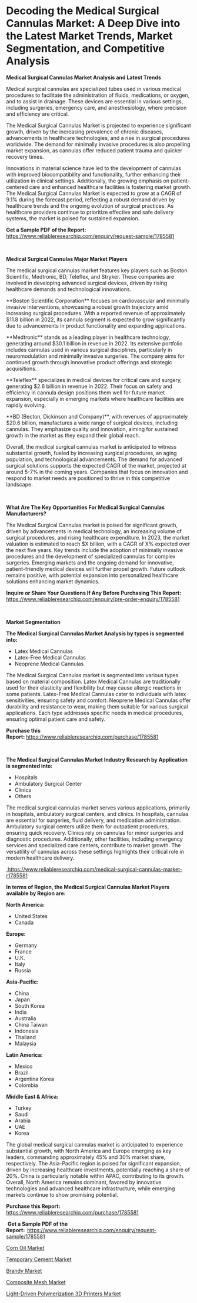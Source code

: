 <p><h1>Decoding the Medical Surgical Cannulas Market: A Deep Dive into the Latest Market Trends, Market Segmentation, and Competitive Analysis</h1></p><p><strong>Medical Surgical Cannulas Market Analysis and Latest Trends</strong></p>
<p><p>Medical surgical cannulas are specialized tubes used in various medical procedures to facilitate the administration of fluids, medications, or oxygen, and to assist in drainage. These devices are essential in various settings, including surgeries, emergency care, and anesthesiology, where precision and efficiency are critical.</p><p>The Medical Surgical Cannulas Market is projected to experience significant growth, driven by the increasing prevalence of chronic diseases, advancements in healthcare technologies, and a rise in surgical procedures worldwide. The demand for minimally invasive procedures is also propelling market expansion, as cannulas offer reduced patient trauma and quicker recovery times. </p><p>Innovations in material science have led to the development of cannulas with improved biocompatibility and functionality, further enhancing their utilization in clinical settings. Additionally, the growing emphasis on patient-centered care and enhanced healthcare facilities is fostering market growth. The Medical Surgical Cannulas Market is expected to grow at a CAGR of 9.1% during the forecast period, reflecting a robust demand driven by healthcare trends and the ongoing evolution of surgical practices. As healthcare providers continue to prioritize effective and safe delivery systems, the market is poised for sustained expansion.</p></p>
<p><strong>Get a Sample PDF of the Report:&nbsp;</strong> <a href="https://www.reliableresearchiq.com/enquiry/request-sample/1785581?utm_campaign=1124&utm_medium=2&utm_source=Github&utm_content=ia&utm_term=08102024&utm_id=medical-surgical-cannulas">https://www.reliableresearchiq.com/enquiry/request-sample/1785581</a></p>
<p>&nbsp;</p>
<p><strong>Medical Surgical Cannulas Major Market Players</strong></p>
<p><p>The medical surgical cannulas market features key players such as Boston Scientific, Medtronic, BD, Teleflex, and Stryker. These companies are involved in developing advanced surgical devices, driven by rising healthcare demands and technological innovations.</p><p>**Boston Scientific Corporation** focuses on cardiovascular and minimally invasive interventions, showcasing a robust growth trajectory amid increasing surgical procedures. With a reported revenue of approximately $11.8 billion in 2022, its cannula segment is expected to grow significantly due to advancements in product functionality and expanding applications.</p><p>**Medtronic** stands as a leading player in healthcare technology, generating around $30.1 billion in revenue in 2022. Its extensive portfolio includes cannulas used in various surgical disciplines, particularly in neuromodulation and minimally invasive surgeries. The company aims for continued growth through innovative product offerings and strategic acquisitions.</p><p>**Teleflex** specializes in medical devices for critical care and surgery, generating $2.6 billion in revenue in 2022. Their focus on safety and efficiency in cannula design positions them well for future market expansion, especially in emerging markets where healthcare facilities are rapidly evolving.</p><p>**BD (Becton, Dickinson and Company)**, with revenues of approximately $20.6 billion, manufactures a wide range of surgical devices, including cannulas. They emphasize quality and innovation, aiming for sustained growth in the market as they expand their global reach.</p><p>Overall, the medical surgical cannulas market is anticipated to witness substantial growth, fueled by increasing surgical procedures, an aging population, and technological advancements. The demand for advanced surgical solutions supports the expected CAGR of the market, projected at around 5-7% in the coming years. Companies that focus on innovation and respond to market needs are positioned to thrive in this competitive landscape.</p></p>
<p>&nbsp;</p>
<p><strong>What Are The Key Opportunities For Medical Surgical Cannulas Manufacturers?</strong></p>
<p><p>The Medical Surgical Cannulas market is poised for significant growth, driven by advancements in medical technology, an increasing volume of surgical procedures, and rising healthcare expenditure. In 2023, the market valuation is estimated to reach $X billion, with a CAGR of X% expected over the next five years. Key trends include the adoption of minimally invasive procedures and the development of specialized cannulas for complex surgeries. Emerging markets and the ongoing demand for innovative, patient-friendly medical devices will further propel growth. Future outlook remains positive, with potential expansion into personalized healthcare solutions enhancing market dynamics.</p></p>
<p><strong>Inquire or Share Your Questions If Any Before Purchasing This Report:</strong> <a href="https://www.reliableresearchiq.com/enquiry/pre-order-enquiry/1785581?utm_campaign=1124&utm_medium=2&utm_source=Github&utm_content=ia&utm_term=08102024&utm_id=medical-surgical-cannulas">https://www.reliableresearchiq.com/enquiry/pre-order-enquiry/1785581</a></p>
<p>&nbsp;</p>
<p><strong>Market Segmentation</strong></p>
<p><strong>The Medical Surgical Cannulas Market Analysis by types is segmented into:</strong></p>
<p><ul><li>Latex Medical Cannulas</li><li>Latex-Free Medical Cannulas</li><li>Neoprene Medical Cannulas</li></ul></p>
<p><p>The Medical Surgical Cannulas market is segmented into various types based on material composition. Latex Medical Cannulas are traditionally used for their elasticity and flexibility but may cause allergic reactions in some patients. Latex-Free Medical Cannulas cater to individuals with latex sensitivities, ensuring safety and comfort. Neoprene Medical Cannulas offer durability and resistance to wear, making them suitable for various surgical applications. Each type addresses specific needs in medical procedures, ensuring optimal patient care and safety.</p></p>
<p><strong>Purchase this Report:&nbsp;</strong><a href="https://www.reliableresearchiq.com/purchase/1785581?utm_campaign=1124&utm_medium=2&utm_source=Github&utm_content=ia&utm_term=08102024&utm_id=medical-surgical-cannulas">https://www.reliableresearchiq.com/purchase/1785581</a></p>
<p>&nbsp;</p>
<p><strong>The Medical Surgical Cannulas Market Industry Research by Application is segmented into:</strong></p>
<p><ul><li>Hospitals</li><li>Ambulatory Surgical Center</li><li>Clinics</li><li>Others</li></ul></p>
<p><p>The medical surgical cannulas market serves various applications, primarily in hospitals, ambulatory surgical centers, and clinics. In hospitals, cannulas are essential for surgeries, fluid delivery, and medication administration. Ambulatory surgical centers utilize them for outpatient procedures, ensuring quick recovery. Clinics rely on cannulas for minor surgeries and diagnostic procedures. Additionally, other facilities, including emergency services and specialized care centers, contribute to market growth. The versatility of cannulas across these settings highlights their critical role in modern healthcare delivery.</p></p>
<p><a href="https://www.reliableresearchiq.com/medical-surgical-cannulas-market-r1785581?utm_campaign=1124&utm_medium=2&utm_source=Github&utm_content=ia&utm_term=08102024&utm_id=medical-surgical-cannulas">&nbsp;https://www.reliableresearchiq.com/medical-surgical-cannulas-market-r1785581</a></p>
<p><strong>In terms of Region, the Medical Surgical Cannulas Market Players available by Region are:</strong></p>
<p>
    <p> <strong> North America: </strong>
        <ul>
            <li>United States</li>
            <li>Canada</li>
        </ul>
        </p> 
    <p> <strong> Europe: </strong>
        <ul>
            <li>Germany</li>
            <li>France</li>
            <li>U.K.</li>
            <li>Italy</li>
            <li>Russia</li>
        </ul>
        </p> 
    <p> <strong> Asia-Pacific: </strong>
        <ul>
            <li>China</li>
            <li>Japan</li>
            <li>South Korea</li>
            <li>India</li>
            <li>Australia</li>
            <li>China Taiwan</li>
            <li>Indonesia</li>
            <li>Thailand</li>
            <li>Malaysia</li>
        </ul>
        </p> 
    <p> <strong> Latin America: </strong>
        <ul>
            <li>Mexico</li>
            <li>Brazil</li>
            <li>Argentina Korea</li>
            <li>Colombia</li>
        </ul>
        </p> 
    <p> <strong> Middle East & Africa: </strong>
        <ul>
            <li>Turkey</li>
            <li>Saudi</li>
            <li>Arabia</li>
            <li>UAE</li>
            <li>Korea</li>
        </ul>
    </p>
    </p>
<p><p>The global medical surgical cannulas market is anticipated to experience substantial growth, with North America and Europe emerging as key leaders, commanding approximately 45% and 30% market share, respectively. The Asia-Pacific region is poised for significant expansion, driven by increasing healthcare investments, potentially reaching a share of 20%. China is particularly notable within APAC, contributing to its growth. Overall, North America remains dominant, favored by innovative technologies and advanced healthcare infrastructure, while emerging markets continue to show promising potential.</p></p>
<p><strong>Purchase this Report: </strong><a href="https://www.reliableresearchiq.com/purchase/1785581?utm_campaign=1124&utm_medium=2&utm_source=Github&utm_content=ia&utm_term=08102024&utm_id=medical-surgical-cannulas">https://www.reliableresearchiq.com/purchase/1785581</a></p>
<p>&nbsp;<strong>Get a Sample PDF of the Report:&nbsp;&nbsp;</strong><a href="https://www.reliableresearchiq.com/enquiry/request-sample/1785581?utm_campaign=1124&utm_medium=2&utm_source=Github&utm_content=ia&utm_term=08102024&utm_id=medical-surgical-cannulas">https://www.reliableresearchiq.com/enquiry/request-sample/1785581</a></p>
<p><strong></strong></p>
<p><p><a href="https://issuu.com/reportprime-2/docs/corn-oil-market-size-2030.pptx_8b3ad24be687a6?utm_campaign=1124&utm_medium=2&utm_source=Github&utm_content=ia&utm_term=08102024&utm_id=medical-surgical-cannulas">Corn Oil Market</a></p><p><a href="https://www.linkedin.com/pulse/temporary-cement-market-growth-segmentation-regional-analysis-qvxzc?utm_campaign=1124&utm_medium=2&utm_source=Github&utm_content=ia&utm_term=08102024&utm_id=medical-surgical-cannulas">Temporary Cement Market</a></p><p><a href="https://issuu.com/reportprime-2/docs/brandy-market-size-2030.pptx_5a6283cead75a9?utm_campaign=1124&utm_medium=2&utm_source=Github&utm_content=ia&utm_term=08102024&utm_id=medical-surgical-cannulas">Brandy Market</a></p><p><a href="https://www.linkedin.com/pulse/composite-mesh-market-innovations-trends-comprehensive-study-m2drc?utm_campaign=1124&utm_medium=2&utm_source=Github&utm_content=ia&utm_term=08102024&utm_id=medical-surgical-cannulas">Composite Mesh Market</a></p><p><a href="https://github.com/MegiMusaj575/Market-Research-Report-List-1/blob/main/light-driven-polymerization-3d-printers-market.md?utm_campaign=1124&utm_medium=2&utm_source=Github&utm_content=ia&utm_term=08102024&utm_id=medical-surgical-cannulas">Light-Driven Polymerization 3D Printers Market</a></p></p>